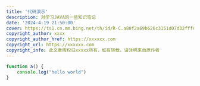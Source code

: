 ```yaml
---
title: '代码演示'
description: 对学习JAVA的一些知识笔记
date: '2024-4-19 21:50:00'
cover: https://ts1.cn.mm.bing.net/th/id/R-C.a80f2a69b626c3151d07d32fff6586fd?rik=mTEuT%2bDx%2bifE5w&riu=http%3a%2f%2fwww.quazero.com%2fuploads%2fallimg%2f140306%2f1-1403061G514.jpg&ehk=WN98t5q0pQOEcAOZND4sGx1Vfcl7dtztV3PwFk8ho%2bI%3d&risl=&pid=ImgRaw&r=0
copyright_author: xxxx
copyright_author_href: https://xxxxxx.com
copyright_url: https://xxxxxx.com
copyright_info: 此文章版权归xxxxx所有，如有转载，请注明来自原作者
---
```


```JavaScript
function a() {
    console.log("hello world")
}

```